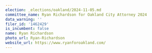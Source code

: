 ```yaml
---
election: _elections/oakland/2024-11-05.md
committee_name: Ryan Richardson for Oakland City Attorney 2024
data_warning: ''
filer_id: '1462429'
is_incumbent: false
name: Ryan Richardson
photo_url: Ryan-Richardson
website_url: https://www.ryanforoakland.com/
---
```


